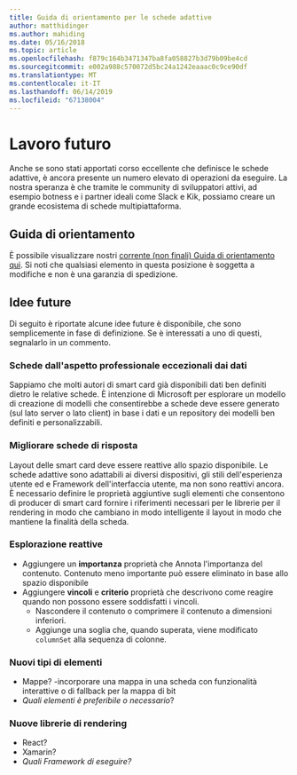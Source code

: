 ```yaml
---
title: Guida di orientamento per le schede adattive
author: matthidinger
ms.author: mahiding
ms.date: 05/16/2018
ms.topic: article
ms.openlocfilehash: f879c164b3471347ba8fa058827b3d79b09be4cd
ms.sourcegitcommit: e002a988c570072d5bc24a1242eaaac0c9ce90df
ms.translationtype: MT
ms.contentlocale: it-IT
ms.lasthandoff: 06/14/2019
ms.locfileid: "67138004"
---
```

# <a name="future-work"></a>Lavoro futuro

Anche se sono stati apportati corso eccellente che definisce le schede adattive, è ancora presente un numero elevato di operazioni da eseguire. La nostra speranza è che tramite le community di sviluppatori attivi, ad esempio botness e i partner ideali come Slack e Kik, possiamo creare un grande ecosistema di schede multipiattaforma.

## <a name="roadmap"></a>Guida di orientamento

È possibile visualizzare nostri [corrente (non finali) Guida di orientamento qui](https://portal.productboard.com/adaptivecards/1-adaptive-cards-portal/tabs/1-backlog). Si noti che qualsiasi elemento in questa posizione è soggetta a modifiche e non è una garanzia di spedizione.

## <a name="future-ideas"></a>Idee future

Di seguito è riportate alcune idee future è disponibile, che sono semplicemente in fase di definizione. Se è interessati a uno di questi, segnalarlo in un commento.

### <a name="great-looking-cards-from-data"></a>Schede dall'aspetto professionale eccezionali dai dati

Sappiamo che molti autori di smart card già disponibili dati ben definiti dietro le relative schede. È intenzione di Microsoft per esplorare un modello di creazione di modelli che consentirebbe a schede deve essere generato (sul lato server o lato client) in base i dati e un repository dei modelli ben definiti e personalizzabili.

### <a name="make-cards-responsive"></a>Migliorare schede di risposta

Layout delle smart card deve essere reattive allo spazio disponibile. Le schede adattive sono adattabili ai diversi dispositivi, gli stili dell'esperienza utente ed e Framework dell'interfaccia utente, ma non sono reattivi ancora. È necessario definire le proprietà aggiuntive sugli elementi che consentono di producer di smart card fornire i riferimenti necessari per le librerie per il rendering in modo che cambiano in modo intelligente il layout in modo che mantiene la finalità della scheda.

### <a name="responsive-exploration"></a>Esplorazione reattive

* Aggiungere un **importanza** proprietà che Annota l'importanza del contenuto. Contenuto meno importante può essere eliminato in base allo spazio disponibile
* Aggiungere **vincoli** e **criterio** proprietà che descrivono come reagire quando non possono essere soddisfatti i vincoli. 
  * Nascondere il contenuto o comprimere il contenuto a dimensioni inferiori.
  * Aggiunge una soglia che, quando superata, viene modificato `columnSet` alla sequenza di colonne.

### <a name="new-element-types"></a>Nuovi tipi di elementi

* Mappe? -incorporare una mappa in una scheda con funzionalità interattive o di fallback per la mappa di bit
* *Quali elementi è preferibile o necessario*?

### <a name="new-rendering-libraries"></a>Nuove librerie di rendering

* React?
* Xamarin?
* *Quali Framework di eseguire?*
